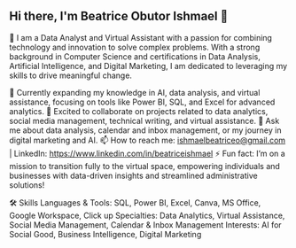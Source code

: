 ## Hi there, I'm Beatrice Obutor Ishmael 👋
🚀 I am a Data Analyst and Virtual Assistant with a passion for combining technology and innovation to solve complex problems. With a strong background in Computer Science and certifications in Data Analysis, Artificial Intelligence, and Digital Marketing, I am dedicated to leveraging my skills to drive meaningful change.

🌱 Currently expanding my knowledge in AI, data analysis, and virtual assistance, focusing on tools like Power BI, SQL, and Excel for advanced analytics.
👯 Excited to collaborate on projects related to data analytics, social media management, technical writing, and virtual assistance.
💬 Ask me about data analysis, calendar and inbox management, or my journey in digital marketing and AI.
📫 How to reach me: ishmaelbeatriceo@gmail.com | LinkedIn: https://www.linkedin.com/in/beatriceishmael
⚡ Fun fact: I’m on a mission to transition fully to the virtual space, empowering individuals and businesses with data-driven insights and streamlined administrative solutions!

🛠️ Skills
Languages & Tools: SQL, Power BI, Excel, Canva, MS Office, Google Workspace, Click up
Specialties: Data Analytics, Virtual Assistance, Social Media Management, Calendar & Inbox Management
Interests: AI for Social Good, Business Intelligence, Digital Marketing

<!--
**Obutorbeatrice/Obutorbeatrice** is a ✨ _special_ ✨ repository because its `README.md` (this file) appears on your GitHub profile.

Here are some ideas to get you started:

- 🔭 I’m currently working on ...
- 🌱 I’m currently learning ...
- 👯 I’m looking to collaborate on ...
- 🤔 I’m looking for help with ...
- 💬 Ask me about ...
- 📫 How to reach me: ...
- 😄 Pronouns: ...
- ⚡ Fun fact: ...
-->
